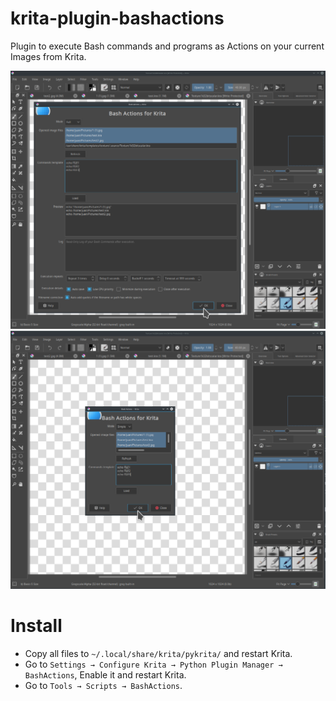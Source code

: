 # krita-plugin-bashactions

Plugin to execute Bash commands and programs as Actions on your current Images from Krita.

![screenshot](krita_plugin0.png)
![screenshot](krita_plugin1.png)


# Install

- Copy all files to `~/.local/share/krita/pykrita/` and restart Krita.
- Go to `Settings → Configure Krita → Python Plugin Manager → BashActions`, Enable it and restart Krita.
- Go to `Tools → Scripts → BashActions`.

